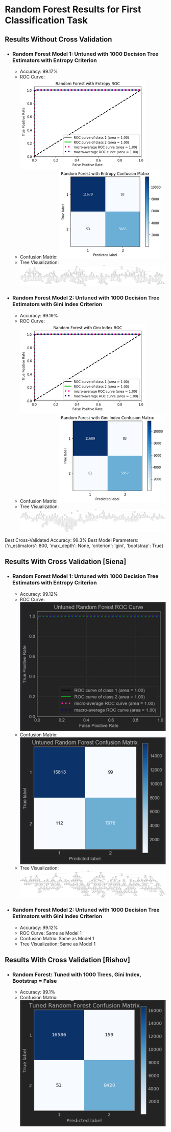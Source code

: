 # Random Forest Results for First Classification Task
## Results Without Cross Validation

- ### Random Forest Model 1: Untuned with 1000 Decision Tree Estimators with Entropy Criterion
  - Accuracy: 99.17%
  - ROC Curve: ![](../../../../images/random-forest/rf_entropy_ROC.png)
  - Confusion Matrix: ![](../../../../images/random-forest/rf_entropy_matrix.png)
  - Tree Visualization: ![](../../../../images/random-forest/random-forest-estimator-entropy.png)     

- ### Random Forest Model 2: Untuned with 1000 Decision Tree Estimators with Gini Index Criterion
  - Accuracy: 99.19%
  - ROC Curve: ![](../../../../images/random-forest/rf_Gini_ROC.png)
  - Confusion Matrix: ![](../../../../images/random-forest/rf_gini_matrix.png)
  - Tree Visualization: ![](../../../../images/random-forest/random-forest-estimator-gini.png)

Best Cross-Validated Accuracy: 99.3%
Best Model Parameters: {'n_estimators': 800, 'max_depth': None, 'criterion': 'gini', 'bootstrap': True}

## Results With Cross Validation [Siena]

- ### Random Forest Model 1: Untuned with 1000 Decision Tree Estimators with Entropy Criterion
  - Accuracy: 99.12%
  - ROC Curve: ![](../../../../images/random-forest/untuned-rf-roc-curve.png)
  - Confusion Matrix: ![](../../../../images/random-forest/untuned-rf-confusion-matrix.png)
  - Tree Visualization: ![](../../../../images/random-forest/untuned-random-forest-estimator.png)   

- ### Random Forest Model 2: Untuned with 1000 Decision Tree Estimators with Gini Index Criterion
  - Accuracy: 99.12%
  - ROC Curve: Same as Model 1
  - Confusion Matrix: Same as Model 1
  - Tree Visualization: Same as Model 1

## Results With Cross Validation [Rishov]

- ### Random Forest: Tuned with 1000 Trees, Gini Index, Bootstrap = False
  - Accuracy: 99.1%
  - Confusion Matrix: ![](../../../../images/random-forest/intrasub-backup-confusion-matrix.png)

